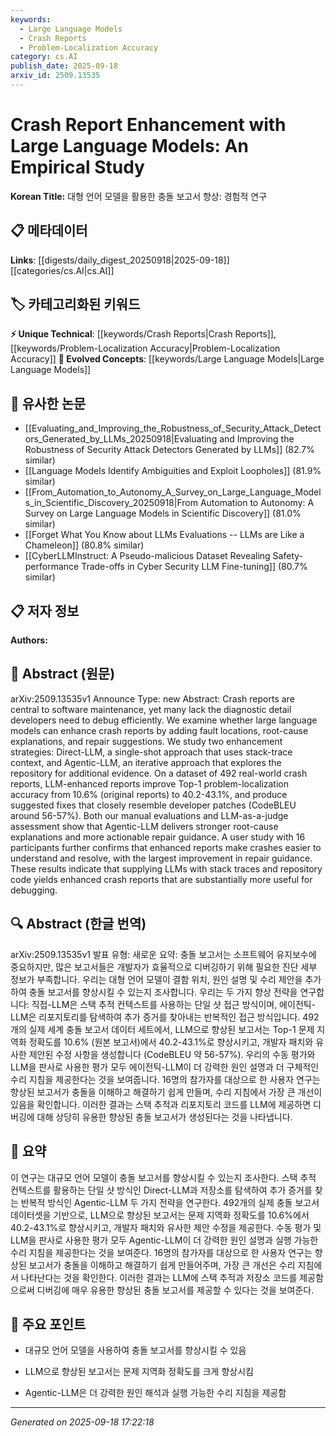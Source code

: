 ```yaml
---
keywords:
  - Large Language Models
  - Crash Reports
  - Problem-Localization Accuracy
category: cs.AI
publish_date: 2025-09-18
arxiv_id: 2509.13535
---
```


<!-- KEYWORD_LINKING_METADATA:
{
  "processed_timestamp": "2025-09-22 22:34:50.055706",
  "vocabulary_version": "1.0",
  "selected_keywords": [
    "Large Language Models",
    "Crash Reports",
    "Problem-Localization Accuracy"
  ],
  "rejected_keywords": [
    "Agentic-LLM"
  ],
  "similarity_scores": {
    "Large Language Models": 0.8,
    "Crash Reports": 0.75,
    "Problem-Localization Accuracy": 0.7
  },
  "extraction_method": "AI_prompt_based",
  "budget_applied": true
}
-->


# Crash Report Enhancement with Large Language Models: An Empirical Study

**Korean Title:** 대형 언어 모델을 활용한 충돌 보고서 향상: 경험적 연구

## 📋 메타데이터

**Links**: [[digests/daily_digest_20250918|2025-09-18]]   [[categories/cs.AI|cs.AI]]

## 🏷️ 카테고리화된 키워드
**⚡ Unique Technical**: [[keywords/Crash Reports|Crash Reports]], [[keywords/Problem-Localization Accuracy|Problem-Localization Accuracy]]
**🚀 Evolved Concepts**: [[keywords/Large Language Models|Large Language Models]]

## 🔗 유사한 논문
- [[Evaluating_and_Improving_the_Robustness_of_Security_Attack_Detectors_Generated_by_LLMs_20250918|Evaluating and Improving the Robustness of Security Attack Detectors Generated by LLMs]] (82.7% similar)
- [[Language Models Identify Ambiguities and Exploit Loopholes]] (81.9% similar)
- [[From_Automation_to_Autonomy_A_Survey_on_Large_Language_Models_in_Scientific_Discovery_20250918|From Automation to Autonomy: A Survey on Large Language Models in Scientific Discovery]] (81.0% similar)
- [[Forget What You Know about LLMs Evaluations -- LLMs are Like a Chameleon]] (80.8% similar)
- [[CyberLLMInstruct: A Pseudo-malicious Dataset Revealing Safety-performance Trade-offs in Cyber Security LLM Fine-tuning]] (80.7% similar)

## 📋 저자 정보

**Authors:** 

## 📄 Abstract (원문)

arXiv:2509.13535v1 Announce Type: new 
Abstract: Crash reports are central to software maintenance, yet many lack the diagnostic detail developers need to debug efficiently. We examine whether large language models can enhance crash reports by adding fault locations, root-cause explanations, and repair suggestions. We study two enhancement strategies: Direct-LLM, a single-shot approach that uses stack-trace context, and Agentic-LLM, an iterative approach that explores the repository for additional evidence. On a dataset of 492 real-world crash reports, LLM-enhanced reports improve Top-1 problem-localization accuracy from 10.6% (original reports) to 40.2-43.1%, and produce suggested fixes that closely resemble developer patches (CodeBLEU around 56-57%). Both our manual evaluations and LLM-as-a-judge assessment show that Agentic-LLM delivers stronger root-cause explanations and more actionable repair guidance. A user study with 16 participants further confirms that enhanced reports make crashes easier to understand and resolve, with the largest improvement in repair guidance. These results indicate that supplying LLMs with stack traces and repository code yields enhanced crash reports that are substantially more useful for debugging.

## 🔍 Abstract (한글 번역)

arXiv:2509.13535v1 발표 유형: 새로운
요약: 충돌 보고서는 소프트웨어 유지보수에 중요하지만, 많은 보고서들은 개발자가 효율적으로 디버깅하기 위해 필요한 진단 세부 정보가 부족합니다. 우리는 대형 언어 모델이 결함 위치, 원인 설명 및 수리 제안을 추가하여 충돌 보고서를 향상시킬 수 있는지 조사합니다. 우리는 두 가지 향상 전략을 연구합니다: 직접-LLM은 스택 추적 컨텍스트를 사용하는 단일 샷 접근 방식이며, 에이전틱-LLM은 리포지토리를 탐색하여 추가 증거를 찾아내는 반복적인 접근 방식입니다. 492개의 실제 세계 충돌 보고서 데이터 세트에서, LLM으로 향상된 보고서는 Top-1 문제 지역화 정확도를 10.6% (원본 보고서)에서 40.2-43.1%로 향상시키고, 개발자 패치와 유사한 제안된 수정 사항을 생성합니다 (CodeBLEU 약 56-57%). 우리의 수동 평가와 LLM을 판사로 사용한 평가 모두 에이전틱-LLM이 더 강력한 원인 설명과 더 구체적인 수리 지침을 제공한다는 것을 보여줍니다. 16명의 참가자를 대상으로 한 사용자 연구는 향상된 보고서가 충돌을 이해하고 해결하기 쉽게 만들며, 수리 지침에서 가장 큰 개선이 있음을 확인합니다. 이러한 결과는 스택 추적과 리포지토리 코드를 LLM에 제공하면 디버깅에 대해 상당히 유용한 향상된 충돌 보고서가 생성된다는 것을 나타냅니다.

## 📝 요약

이 연구는 대규모 언어 모델이 충돌 보고서를 향상시킬 수 있는지 조사한다. 스택 추적 컨텍스트를 활용하는 단일 샷 방식인 Direct-LLM과 저장소를 탐색하여 추가 증거를 찾는 반복적 방식인 Agentic-LLM 두 가지 전략을 연구한다. 492개의 실제 충돌 보고서 데이터셋을 기반으로, LLM으로 향상된 보고서는 문제 지역화 정확도를 10.6%에서 40.2-43.1%로 향상시키고, 개발자 패치와 유사한 제안 수정을 제공한다. 수동 평가 및 LLM을 판사로 사용한 평가 모두 Agentic-LLM이 더 강력한 원인 설명과 실행 가능한 수리 지침을 제공한다는 것을 보여준다. 16명의 참가자를 대상으로 한 사용자 연구는 향상된 보고서가 충돌을 이해하고 해결하기 쉽게 만들어주며, 가장 큰 개선은 수리 지침에서 나타난다는 것을 확인한다. 이러한 결과는 LLM에 스택 추적과 저장소 코드를 제공함으로써 디버깅에 매우 유용한 향상된 충돌 보고서를 제공할 수 있다는 것을 보여준다.

## 🎯 주요 포인트

- 대규모 언어 모델을 사용하여 충돌 보고서를 향상시킬 수 있음

- LLM으로 향상된 보고서는 문제 지역화 정확도를 크게 향상시킴

- Agentic-LLM은 더 강력한 원인 해석과 실행 가능한 수리 지침을 제공함

---

*Generated on 2025-09-18 17:22:18*